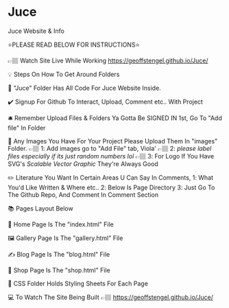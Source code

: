 # Juce
Juce Website &amp; Info

⭐PLEASE READ BELOW FOR INSTRUCTIONS⭐

👉🏽 Watch Site Live While Working https://geoffstengel.github.io/Juce/

💡 Steps On How To Get Around Folders

🏺 "Juce" Folder Has All Code For Juce Website Inside.

✔️ Signup For Github To Interact, Upload, Comment etc.. With Project

🛎️ Remember Upload Files & Folders Ya Gotta Be SIGNED IN 1st, Go To "Add file" In Folder

📸 Any Images You Have For Your Project Please Upload Them In "images" Folder.
👉🏽 1️: Add images go to "Add File" tab,  Viola'
👉🏽 2️: *please label files especially if its just random numbers lol*
👉🏽 3️: For Logo If You Have SVG's *Scalable Vector Graphic* They're Always Good

✏️ Literature You Want In Certain Areas U Can Say In Comments, 
    1️: What You'd Like Written & Where etc..
    2️: Below Is Page Directory
    3️: Just Go To The Github Repo, And Comment In Comment Section

📚 Pages Layout Below

🏡 Home Page Is The "index.html" File

🖼️ Gallery Page Is The "gallery.html" File

✍️ Blog Page Is The "blog.html" File

🛒 Shop Page Is The "shop.html" File

💃 CSS Folder Holds Styling Sheets For Each Page

💻 To Watch The Site Being Built 👉🏽 https://geoffstengel.github.io/Juce/

